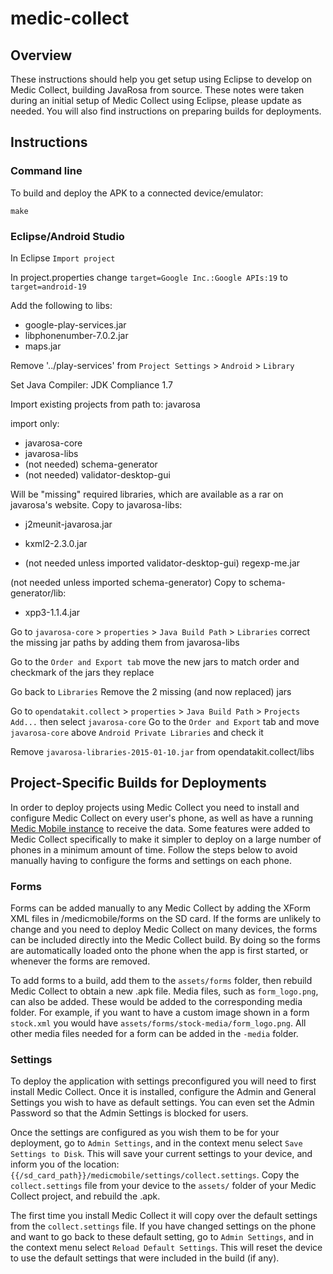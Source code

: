 # medic-collect

## Overview

These instructions should help you get setup using Eclipse to develop on Medic Collect, building JavaRosa from source.
These notes were taken during an initial setup of Medic Collect using Eclipse, please update as needed. You will also find instructions on preparing builds for deployments.

## Instructions

### Command line

To build and deploy the APK to a connected device/emulator:

	make

### Eclipse/Android Studio

In Eclipse `Import project`

In project.properties change `target=Google Inc.:Google APIs:19` to `target=android-19`

Add the following to libs:
- google-play-services.jar
- libphonenumber-7.0.2.jar
- maps.jar

Remove '../play-services' from `Project Settings` > `Android` > `Library`

Set Java Compiler: JDK Compliance 1.7

Import existing projects from path to: javarosa

import only:
- javarosa-core
- javarosa-libs
- (not needed) schema-generator
- (not needed) validator-desktop-gui

Will be "missing" required libraries, which are available as a rar on javarosa's website.
Copy to javarosa-libs:
- j2meunit-javarosa.jar
- kxml2-2.3.0.jar

- (not needed unless imported validator-desktop-gui) regexp-me.jar

(not needed unless imported schema-generator)
Copy to schema-generator/lib:
- xpp3-1.1.4.jar

Go to `javarosa-core` > `properties` > `Java Build Path` > `Libraries`
correct the missing jar paths by adding them from javarosa-libs

Go to the `Order and Export tab`
move the new jars to match order and checkmark of the jars they replace

Go back to `Libraries`
Remove the 2 missing (and now replaced) jars

Go to `opendatakit.collect` > `properties` > `Java Build Path` > `Projects`
`Add...` then select `javarosa-core`
Go to the `Order and Export` tab and move `javarosa-core` above `Android Private Libraries` and check it

Remove `javarosa-libraries-2015-01-10.jar` from opendatakit.collect/libs

## Project-Specific Builds for Deployments

In order to deploy projects using Medic Collect you need to install and configure Medic Collect on every user's phone, as well as have a running [Medic Mobile instance](https://github.com/medic/medic-webapp/) to receive the data. Some features were added to Medic Collect specifically to make it simpler to deploy on a large number of phones in a minimum amount of time. Follow the steps below to avoid manually having to configure the forms and settings on each phone.

### Forms
Forms can be added manually to any Medic Collect by adding the XForm XML files in /medicmobile/forms on the SD card. If the forms are unlikely to change and you need to deploy Medic Collect on many devices, the forms can be included directly into the Medic Collect build. By doing so the forms are automatically loaded onto the phone when the app is first started, or whenever the forms are removed.

To add forms to a build, add them to the `assets/forms` folder, then rebuild Medic Collect to obtain a new .apk file. Media files, such as `form_logo.png`, can also be added. These would be added to the corresponding media folder. For example, if you want to have a custom image shown in a form `stock.xml` you would have `assets/forms/stock-media/form_logo.png`. All other media files needed for a form can be added in the `-media` folder.

### Settings
To deploy the application with settings preconfigured you will need to first install Medic Collect. Once it is installed, configure the Admin and General Settings you wish to have as default settings. You can even set the Admin Password so that the Admin Settings is blocked for users. 

Once the settings are configured as you wish them to be for your deployment, go to `Admin Settings`, and in the context menu select `Save Settings to Disk`. This will save your current settings to your device, and inform you of the location: `{{/sd_card_path}}/medicmobile/settings/collect.settings`. Copy the `collect.settings` file from your device to the `assets/` folder of your Medic Collect project, and rebuild the .apk.

The first time you install Medic Collect it will copy over the default settings from the `collect.settings` file. If you have changed settings on the phone and want to go back to these default setting, go to `Admin Settings`, and in the context menu select `Reload Default Settings`. This will reset the device to use the default settings that were included in the build (if any).
